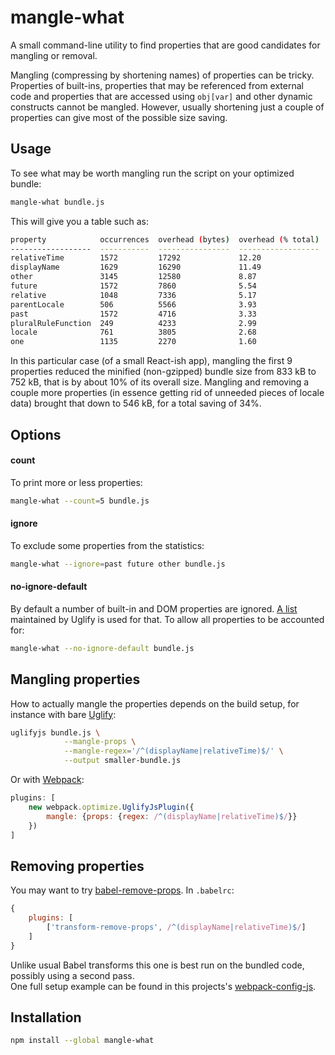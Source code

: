 mangle-what
===========

A small command-line utility to find properties that are good candidates for
mangling or removal.

Mangling (compressing by shortening names) of properties can be tricky.
Properties of built-ins, properties that may be referenced from external code
and properties that are accessed using `obj[var]` and other dynamic constructs
cannot be mangled. However, usually shortening just a couple of properties can
give most of the possible size saving.

Usage
-----

To see what may be worth mangling run the script on your optimized bundle:

```bash
mangle-what bundle.js
```

This will give you a table such as:
```bash
property            occurrences  overhead (bytes)  overhead (% total)
------------------  -----------  ----------------  ------------------
relativeTime        1572         17292             12.20
displayName         1629         16290             11.49
other               3145         12580             8.87
future              1572         7860              5.54
relative            1048         7336              5.17
parentLocale        506          5566              3.93
past                1572         4716              3.33
pluralRuleFunction  249          4233              2.99
locale              761          3805              2.68
one                 1135         2270              1.60
```

In this particular case (of a small React-ish app), mangling the first 9
properties reduced the minified (non-gzipped) bundle size from 833 kB to
752 kB, that is by about 10% of its overall size. Mangling and removing a
couple more properties (in essence getting rid of unneeded pieces of locale
data) brought that down to 546 kB, for a total saving of 34%.

Options
-------

#### count

To print more or less properties:

```bash
mangle-what --count=5 bundle.js
```

#### ignore

To exclude some properties from the statistics:

```bash
mangle-what --ignore=past future other bundle.js
```

#### no-ignore-default

By default a number of built-in and DOM properties are ignored. [A list][]
maintained by Uglify is used for that. To allow all properties to be accounted
for:

```bash
mangle-what --no-ignore-default bundle.js
```

[a list]: https://github.com/mishoo/UglifyJS2/blob/master/tools/domprops.json

Mangling properties
-------------------

How to actually mangle the properties depends on the build setup, for instance
with bare [Uglify][]:

```bash
uglifyjs bundle.js \
            --mangle-props \
            --mangle-regex='/^(displayName|relativeTime)$/' \
            --output smaller-bundle.js
```

Or with [Webpack][]:

```javascript
plugins: [
    new webpack.optimize.UglifyJsPlugin({
        mangle: {props: {regex: /^(displayName|relativeTime)$/}}
    })
]
```

[uglify]: http://lisperator.net/uglifyjs/
[webpack]: https://webpack.github.io/

Removing properties
-------------------

You may want to try [babel-remove-props][]. In `.babelrc`:

```javascript
{
    plugins: [
        ['transform-remove-props', /^(displayName|relativeTime)$/]
    ]
}
```

Unlike usual Babel transforms this one is best run on the bundled code,
possibly using a second pass.  
One full setup example can be found in this projects's [webpack-config-js][].

[babel-remove-props]: https://github.com/wrwrwr/babel-remove-props
[webpack-config-js]: https://github.com/wrwrwr/mangle-what/webpack.config.js

Installation
------------

```bash
npm install --global mangle-what
```
